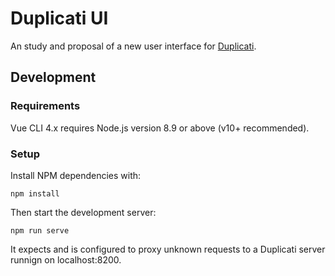 # Duplicati UI
An study and proposal of a new user interface for [Duplicati](https://duplicati.com/).

## Development

### Requirements
Vue CLI 4.x requires Node.js version 8.9 or above (v10+ recommended).

### Setup
Install NPM dependencies with:
```
npm install
```
Then start the development server:
```
npm run serve
```
It expects and is configured to proxy unknown requests to a Duplicati server runnign on localhost:8200. 

